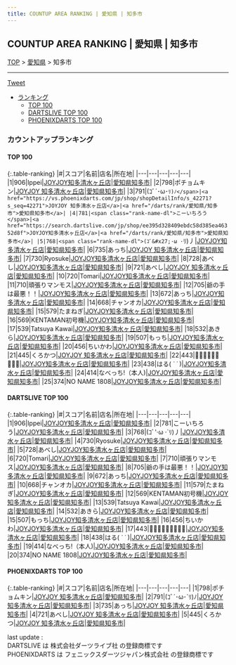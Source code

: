 ```yaml
---
title: COUNTUP AREA RANKING | 愛知県 | 知多市
---
```

## COUNTUP AREA RANKING | 愛知県 | 知多市

[TOP](/darts/rank/) > [愛知県](/darts/rank/愛知県/) > 知多市

___

<a href="https://twitter.com/share?ref_src=twsrc%5Etfw" data-text="COUNTUP AREA RANKING | 愛知県知多市" class="twitter-share-button" data-hashtags="DARTSLIVE,PHOENIXDARTS,darts,ダーツ" data-show-count="false">Tweet</a>

* [ランキング](#カウントアップランキング)
    * [TOP 100](#top-100)
    * [DARTSLIVE TOP 100](#dartslive-top-100)
    * [PHOENIXDARTS TOP 100](#phoenixdarts-top-100)

### カウントアップランキング

#### TOP 100



{:.table-ranking}
|#|スコア|名前|店名|所在地|
|---|---|---|---|---|
|1|906|<span class="rank-name-dl">Ippei</span>|<a href="https://search.dartslive.com/jp/shop/ee395d328409ebdc58d385ea46352d8f">JOYJOY知多清水ヶ丘店</a>|<a href="/darts/rank/愛知県/知多市">愛知県知多市</a>|
|2|798|<span class="rank-name-pd">ポチョムキン</span>|<a href="https://vs.phoenixdarts.com/jp/shop/shopDetailInfo/s_42271?s_seq=42271">JOYJOY 知多清水ヶ丘店</a>|<a href="/darts/rank/愛知県/知多市">愛知県知多市</a>|
|3|791|<span class="rank-name-pd">(ｺﾞ´･ω･`ﾘ)ﾉ</span>|<a href="https://vs.phoenixdarts.com/jp/shop/shopDetailInfo/s_42271?s_seq=42271">JOYJOY 知多清水ヶ丘店</a>|<a href="/darts/rank/愛知県/知多市">愛知県知多市</a>|
|4|781|<span class="rank-name-dl">こーいちろう</span>|<a href="https://search.dartslive.com/jp/shop/ee395d328409ebdc58d385ea46352d8f">JOYJOY知多清水ヶ丘店</a>|<a href="/darts/rank/愛知県/知多市">愛知県知多市</a>|
|5|768|<span class="rank-name-dl">(ｺﾞ&#x27;·ω ·`ﾘ)丿</span>|<a href="https://search.dartslive.com/jp/shop/ee395d328409ebdc58d385ea46352d8f">JOYJOY知多清水ヶ丘店</a>|<a href="/darts/rank/愛知県/知多市">愛知県知多市</a>|
|6|735|<span class="rank-name-pd">あっち</span>|<a href="https://vs.phoenixdarts.com/jp/shop/shopDetailInfo/s_42271?s_seq=42271">JOYJOY 知多清水ヶ丘店</a>|<a href="/darts/rank/愛知県/知多市">愛知県知多市</a>|
|7|730|<span class="rank-name-dl">Ryosuke</span>|<a href="https://search.dartslive.com/jp/shop/ee395d328409ebdc58d385ea46352d8f">JOYJOY知多清水ヶ丘店</a>|<a href="/darts/rank/愛知県/知多市">愛知県知多市</a>|
|8|728|<span class="rank-name-dl">あべし</span>|<a href="https://search.dartslive.com/jp/shop/ee395d328409ebdc58d385ea46352d8f">JOYJOY知多清水ヶ丘店</a>|<a href="/darts/rank/愛知県/知多市">愛知県知多市</a>|
|9|721|<span class="rank-name-pd">あべし</span>|<a href="https://vs.phoenixdarts.com/jp/shop/shopDetailInfo/s_42271?s_seq=42271">JOYJOY 知多清水ヶ丘店</a>|<a href="/darts/rank/愛知県/知多市">愛知県知多市</a>|
|10|720|<span class="rank-name-dl">Tomari</span>|<a href="https://search.dartslive.com/jp/shop/ee395d328409ebdc58d385ea46352d8f">JOYJOY知多清水ヶ丘店</a>|<a href="/darts/rank/愛知県/知多市">愛知県知多市</a>|
|11|710|<span class="rank-name-dl">頑張りマンモス</span>|<a href="https://search.dartslive.com/jp/shop/ee395d328409ebdc58d385ea46352d8f">JOYJOY知多清水ヶ丘店</a>|<a href="/darts/rank/愛知県/知多市">愛知県知多市</a>|
|12|705|<span class="rank-name-dl">爺の手は最悪！！</span>|<a href="https://search.dartslive.com/jp/shop/ee395d328409ebdc58d385ea46352d8f">JOYJOY知多清水ヶ丘店</a>|<a href="/darts/rank/愛知県/知多市">愛知県知多市</a>|
|13|672|<span class="rank-name-dl">あっち</span>|<a href="https://search.dartslive.com/jp/shop/ee395d328409ebdc58d385ea46352d8f">JOYJOY知多清水ヶ丘店</a>|<a href="/darts/rank/愛知県/知多市">愛知県知多市</a>|
|14|668|<span class="rank-name-dl">チャンオカ</span>|<a href="https://search.dartslive.com/jp/shop/ee395d328409ebdc58d385ea46352d8f">JOYJOY知多清水ヶ丘店</a>|<a href="/darts/rank/愛知県/知多市">愛知県知多市</a>|
|15|579|<span class="rank-name-dl">たまねぎ</span>|<a href="https://search.dartslive.com/jp/shop/ee395d328409ebdc58d385ea46352d8f">JOYJOY知多清水ヶ丘店</a>|<a href="/darts/rank/愛知県/知多市">愛知県知多市</a>|
|16|569|<span class="rank-name-dl">KENTAMAN初号機</span>|<a href="https://search.dartslive.com/jp/shop/ee395d328409ebdc58d385ea46352d8f">JOYJOY知多清水ヶ丘店</a>|<a href="/darts/rank/愛知県/知多市">愛知県知多市</a>|
|17|539|<span class="rank-name-dl">Tatsuya Kawai</span>|<a href="https://search.dartslive.com/jp/shop/ee395d328409ebdc58d385ea46352d8f">JOYJOY知多清水ヶ丘店</a>|<a href="/darts/rank/愛知県/知多市">愛知県知多市</a>|
|18|532|<span class="rank-name-dl">あきら</span>|<a href="https://search.dartslive.com/jp/shop/ee395d328409ebdc58d385ea46352d8f">JOYJOY知多清水ヶ丘店</a>|<a href="/darts/rank/愛知県/知多市">愛知県知多市</a>|
|19|507|<span class="rank-name-dl">もっち</span>|<a href="https://search.dartslive.com/jp/shop/ee395d328409ebdc58d385ea46352d8f">JOYJOY知多清水ヶ丘店</a>|<a href="/darts/rank/愛知県/知多市">愛知県知多市</a>|
|20|456|<span class="rank-name-dl">ちいかわ</span>|<a href="https://search.dartslive.com/jp/shop/ee395d328409ebdc58d385ea46352d8f">JOYJOY知多清水ヶ丘店</a>|<a href="/darts/rank/愛知県/知多市">愛知県知多市</a>|
|21|445|<span class="rank-name-pd">くろかつ</span>|<a href="https://vs.phoenixdarts.com/jp/shop/shopDetailInfo/s_42271?s_seq=42271">JOYJOY 知多清水ヶ丘店</a>|<a href="/darts/rank/愛知県/知多市">愛知県知多市</a>|
|22|443|<span class="rank-name-dl">り̤̮ょ̤̮う̤̮</span>|<a href="https://search.dartslive.com/jp/shop/ee395d328409ebdc58d385ea46352d8f">JOYJOY知多清水ヶ丘店</a>|<a href="/darts/rank/愛知県/知多市">愛知県知多市</a>|
|23|438|<span class="rank-name-dl">はる( *˙ ˙* )</span>|<a href="https://search.dartslive.com/jp/shop/ee395d328409ebdc58d385ea46352d8f">JOYJOY知多清水ヶ丘店</a>|<a href="/darts/rank/愛知県/知多市">愛知県知多市</a>|
|24|414|<span class="rank-name-dl">なべっち!（本人)</span>|<a href="https://search.dartslive.com/jp/shop/ee395d328409ebdc58d385ea46352d8f">JOYJOY知多清水ヶ丘店</a>|<a href="/darts/rank/愛知県/知多市">愛知県知多市</a>|
|25|374|<span class="rank-name-dl">NO NAME 1808</span>|<a href="https://search.dartslive.com/jp/shop/ee395d328409ebdc58d385ea46352d8f">JOYJOY知多清水ヶ丘店</a>|<a href="/darts/rank/愛知県/知多市">愛知県知多市</a>|


#### DARTSLIVE TOP 100



{:.table-ranking}
|#|スコア|名前|店名|所在地|
|---|---|---|---|---|
|1|906|<span class="rank-name-dl">Ippei</span>|<a href="https://search.dartslive.com/jp/shop/ee395d328409ebdc58d385ea46352d8f">JOYJOY知多清水ヶ丘店</a>|<a href="/darts/rank/愛知県/知多市">愛知県知多市</a>|
|2|781|<span class="rank-name-dl">こーいちろう</span>|<a href="https://search.dartslive.com/jp/shop/ee395d328409ebdc58d385ea46352d8f">JOYJOY知多清水ヶ丘店</a>|<a href="/darts/rank/愛知県/知多市">愛知県知多市</a>|
|3|768|<span class="rank-name-dl">(ｺﾞ&#x27;·ω ·`ﾘ)丿</span>|<a href="https://search.dartslive.com/jp/shop/ee395d328409ebdc58d385ea46352d8f">JOYJOY知多清水ヶ丘店</a>|<a href="/darts/rank/愛知県/知多市">愛知県知多市</a>|
|4|730|<span class="rank-name-dl">Ryosuke</span>|<a href="https://search.dartslive.com/jp/shop/ee395d328409ebdc58d385ea46352d8f">JOYJOY知多清水ヶ丘店</a>|<a href="/darts/rank/愛知県/知多市">愛知県知多市</a>|
|5|728|<span class="rank-name-dl">あべし</span>|<a href="https://search.dartslive.com/jp/shop/ee395d328409ebdc58d385ea46352d8f">JOYJOY知多清水ヶ丘店</a>|<a href="/darts/rank/愛知県/知多市">愛知県知多市</a>|
|6|720|<span class="rank-name-dl">Tomari</span>|<a href="https://search.dartslive.com/jp/shop/ee395d328409ebdc58d385ea46352d8f">JOYJOY知多清水ヶ丘店</a>|<a href="/darts/rank/愛知県/知多市">愛知県知多市</a>|
|7|710|<span class="rank-name-dl">頑張りマンモス</span>|<a href="https://search.dartslive.com/jp/shop/ee395d328409ebdc58d385ea46352d8f">JOYJOY知多清水ヶ丘店</a>|<a href="/darts/rank/愛知県/知多市">愛知県知多市</a>|
|8|705|<span class="rank-name-dl">爺の手は最悪！！</span>|<a href="https://search.dartslive.com/jp/shop/ee395d328409ebdc58d385ea46352d8f">JOYJOY知多清水ヶ丘店</a>|<a href="/darts/rank/愛知県/知多市">愛知県知多市</a>|
|9|672|<span class="rank-name-dl">あっち</span>|<a href="https://search.dartslive.com/jp/shop/ee395d328409ebdc58d385ea46352d8f">JOYJOY知多清水ヶ丘店</a>|<a href="/darts/rank/愛知県/知多市">愛知県知多市</a>|
|10|668|<span class="rank-name-dl">チャンオカ</span>|<a href="https://search.dartslive.com/jp/shop/ee395d328409ebdc58d385ea46352d8f">JOYJOY知多清水ヶ丘店</a>|<a href="/darts/rank/愛知県/知多市">愛知県知多市</a>|
|11|579|<span class="rank-name-dl">たまねぎ</span>|<a href="https://search.dartslive.com/jp/shop/ee395d328409ebdc58d385ea46352d8f">JOYJOY知多清水ヶ丘店</a>|<a href="/darts/rank/愛知県/知多市">愛知県知多市</a>|
|12|569|<span class="rank-name-dl">KENTAMAN初号機</span>|<a href="https://search.dartslive.com/jp/shop/ee395d328409ebdc58d385ea46352d8f">JOYJOY知多清水ヶ丘店</a>|<a href="/darts/rank/愛知県/知多市">愛知県知多市</a>|
|13|539|<span class="rank-name-dl">Tatsuya Kawai</span>|<a href="https://search.dartslive.com/jp/shop/ee395d328409ebdc58d385ea46352d8f">JOYJOY知多清水ヶ丘店</a>|<a href="/darts/rank/愛知県/知多市">愛知県知多市</a>|
|14|532|<span class="rank-name-dl">あきら</span>|<a href="https://search.dartslive.com/jp/shop/ee395d328409ebdc58d385ea46352d8f">JOYJOY知多清水ヶ丘店</a>|<a href="/darts/rank/愛知県/知多市">愛知県知多市</a>|
|15|507|<span class="rank-name-dl">もっち</span>|<a href="https://search.dartslive.com/jp/shop/ee395d328409ebdc58d385ea46352d8f">JOYJOY知多清水ヶ丘店</a>|<a href="/darts/rank/愛知県/知多市">愛知県知多市</a>|
|16|456|<span class="rank-name-dl">ちいかわ</span>|<a href="https://search.dartslive.com/jp/shop/ee395d328409ebdc58d385ea46352d8f">JOYJOY知多清水ヶ丘店</a>|<a href="/darts/rank/愛知県/知多市">愛知県知多市</a>|
|17|443|<span class="rank-name-dl">り̤̮ょ̤̮う̤̮</span>|<a href="https://search.dartslive.com/jp/shop/ee395d328409ebdc58d385ea46352d8f">JOYJOY知多清水ヶ丘店</a>|<a href="/darts/rank/愛知県/知多市">愛知県知多市</a>|
|18|438|<span class="rank-name-dl">はる( *˙ ˙* )</span>|<a href="https://search.dartslive.com/jp/shop/ee395d328409ebdc58d385ea46352d8f">JOYJOY知多清水ヶ丘店</a>|<a href="/darts/rank/愛知県/知多市">愛知県知多市</a>|
|19|414|<span class="rank-name-dl">なべっち!（本人)</span>|<a href="https://search.dartslive.com/jp/shop/ee395d328409ebdc58d385ea46352d8f">JOYJOY知多清水ヶ丘店</a>|<a href="/darts/rank/愛知県/知多市">愛知県知多市</a>|
|20|374|<span class="rank-name-dl">NO NAME 1808</span>|<a href="https://search.dartslive.com/jp/shop/ee395d328409ebdc58d385ea46352d8f">JOYJOY知多清水ヶ丘店</a>|<a href="/darts/rank/愛知県/知多市">愛知県知多市</a>|


#### PHOENIXDARTS TOP 100



{:.table-ranking}
|#|スコア|名前|店名|所在地|
|---|---|---|---|---|
|1|798|<span class="rank-name-pd">ポチョムキン</span>|<a href="https://vs.phoenixdarts.com/jp/shop/shopDetailInfo/s_42271?s_seq=42271">JOYJOY 知多清水ヶ丘店</a>|<a href="/darts/rank/愛知県/知多市">愛知県知多市</a>|
|2|791|<span class="rank-name-pd">(ｺﾞ´･ω･`ﾘ)ﾉ</span>|<a href="https://vs.phoenixdarts.com/jp/shop/shopDetailInfo/s_42271?s_seq=42271">JOYJOY 知多清水ヶ丘店</a>|<a href="/darts/rank/愛知県/知多市">愛知県知多市</a>|
|3|735|<span class="rank-name-pd">あっち</span>|<a href="https://vs.phoenixdarts.com/jp/shop/shopDetailInfo/s_42271?s_seq=42271">JOYJOY 知多清水ヶ丘店</a>|<a href="/darts/rank/愛知県/知多市">愛知県知多市</a>|
|4|721|<span class="rank-name-pd">あべし</span>|<a href="https://vs.phoenixdarts.com/jp/shop/shopDetailInfo/s_42271?s_seq=42271">JOYJOY 知多清水ヶ丘店</a>|<a href="/darts/rank/愛知県/知多市">愛知県知多市</a>|
|5|445|<span class="rank-name-pd">くろかつ</span>|<a href="https://vs.phoenixdarts.com/jp/shop/shopDetailInfo/s_42271?s_seq=42271">JOYJOY 知多清水ヶ丘店</a>|<a href="/darts/rank/愛知県/知多市">愛知県知多市</a>|


<div class="footer border-top border-gray-light mt-5 pt-3 text-right text-gray">
    last update : <span style="font-weight: italic" id="foot_last_modified"></span><br />
    DARTSLIVE は 株式会社ダーツライブ社 の登録商標です<br />
    PHOENIXDARTS は フェニックスダーツジャパン株式会社 の登録商標です<br />
</div>

<script src="https://cdnjs.cloudflare.com/ajax/libs/jquery.tablesorter/2.31.3/js/jquery.tablesorter.min.js" integrity="sha512-qzgd5cYSZcosqpzpn7zF2ZId8f/8CHmFKZ8j7mU4OUXTNRd5g+ZHBPsgKEwoqxCtdQvExE5LprwwPAgoicguNg==" crossorigin="anonymous" referrerpolicy="no-referrer"></script>
<link rel="stylesheet" href="https://cdnjs.cloudflare.com/ajax/libs/jquery.tablesorter/2.31.3/css/theme.default.min.css" integrity="sha512-wghhOJkjQX0Lh3NSWvNKeZ0ZpNn+SPVXX1Qyc9OCaogADktxrBiBdKGDoqVUOyhStvMBmJQ8ZdMHiR3wuEq8+w==" crossorigin="anonymous" referrerpolicy="no-referrer" />
<script>
$(function() {
    $(".table-ranking").tablesorter({sortList:[[0, 0]]});
    $("#foot_last_modified").text(formatDate(new Date(document.lastModified), 'yyyy-MM-dd HH:mm:ss'));
});
</script>

<script async src="https://platform.twitter.com/widgets.js" charset="utf-8"></script>
